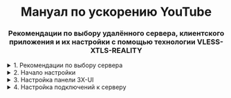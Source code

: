 <h1 align="center">Мануал по ускорению YouTube</h1>
<h3 align="center">Рекомендации по выбору удалённого сервера, клиентского приложения и их настройки с помощью технологии VLESS-XTLS-REALITY</h3>
<details>
  <p><summary>1. Рекомендации по выбору сервера</summary></p>
    <p>
    1.1 Для быстрой работы сайтов необходим сервер в "свободном" интернет-пространстве. Самыми близкими и нецензурируемыми интернет-зонами считаются Нидерланды и Германия. Для начала, выбирайте из этих двух, хотя никто не ограничивает фантазию.
  </p>
  <p>
    1.2 Имеются минимальные ограничения по мощности сервера. Технологии, описанные в этом мануале, имеют очень низкие системные требования, поэтому, подойдёт самый дешёвый сервер. Не стесняемся пользоваться пользоваться <a href="https://poiskvps.ru/index.php?search_country%5B%5D=2">сайтами для поиска виртуальных серверов</a>.<br />
  Процессор (CPU): 1 ядра с частотой 2.0 ГГц вполне достаточно.<br />
  Оперативная память (RAM): 1 Гб.<br />
  Диск: 10 Гб, NVMe SSD.<br />
  Скорость интернета: 100 Мбит/с. ВНИМАНИЕ! Следите, чтобы хитрые хостеры не давали сервер с ограничением трафика. Такое для наших целей не подходит.<br />
  Операционная система: Linux Ubuntu (или аналогичная Linux система).
  </p>
  <p>
    1.3 Выберите подходящего по цене хостера и арендуйте сервер. Получили логин, пароль и IP адрес? Переходите у пункту 2.
  </p>
</details>

<details>
  <p><summary>2. Начало настройки</summary></p>
    <p>
    2.1 Первым делом проверьте IP вашего сервера. Для этого воспользуйтесь командной строкой (для windows команда curl https://ipinfo.io/[IPсервера_без_скобок]. IP должен быть той локации, где вы арендовали сервер.<br />
    <p>
    2.2 Подключаемся к серверу через SSH. Для этого подойдёт <a href="https://www.chiark.greenend.org.uk/~sgtatham/putty/latest.html">десктопное приложение PuTTY</a>.<br /> 
    Вводим IP своего VPS сервера. Порт по умолчанию всегда 22. <br />
    В появившемся окне терминала вводим логин и пароль, предоставленные хостером при аренде сервера.<br />
    </p>
    <p>
    2.3 Для работы админ-панели 3X-UI требуется сертификат. Генерируем его командой из <a href="https://gist.github.com/loskiq/f6d9348c8cfd8573a90cafda88a57392#file-3x-ui-md">этого репозитория</a>.<br />
    Во время генерации терминал предложит ввести название организации, e-mail и т. д. Вводить ничего не нужно, нажимаем Enter везде.<br />
    </p>      
    <p>
    2.4 Устанавливаем админ-панель командой <a href="https://github.com/MHSanaei/3x-ui#install--upgrade">из репозитория GitHub</a>. После установки автоматически выведутся Username, Password и Access URL.     Записываем и переходим к пункту 3.
    </p>
</details>

<details>
  <p><summary>3. Настройка панели 3X-UI</summary></p>
  <p>
    3.1 Введите в строку браузера URL выданный в терминале после установки 3X-UI.<br />
    В окне браузера вы увидите уведомление о незащищённом соединении. Нужно согласиться.<br />
    Введите Username, Password и войдите в панель.<br/>
  </p>
  <p>
    3.2 В окне браузера слева есть столбец с разделами адми-панели 3X-UI. Перейдите в раздел Настройки панели. Здесь нужно указать путь к сертификатам, которые мы сгенерировали в пункте 2.3.<br />
    Путь к файлу публичного ключа сертификата панели: /etc/ssl/certs/3x-ui.pem <br />
    Путь к файлу приватного ключа сертификата панели: /etc/ssl/certs/3x-ui.key <br />
    В самом верху окна браузера необходимо нажать Сохранить потом Перезапуск панели, чтобы изменения вступили в силу.<br />
  </p>
  <p>
    3.3 Тепреь перейдите во вкладку Настройки безопасности и смените пароль. После нажатия кнопки Подтвердить, панель разлогинится. Войдите в панель заново, уже с зашифрованным соединением.
  </p>
</details>

<details>
  <p><summary>4. Настройка подключений к серверу</summary></p>
  <p>
    4.1 Для начала нужно определить на какой сайт имитировать трафик. Для этого подойдут сайты, которые находятся в окружении нашего сервера. Просканируем окружение с помощью утилиты <a href="https://github.com/XTLS/RealiTLScanner">RealityTLSScaner</a>.<br />
    Переходим в домашнюю директорию: cd ~ <br />
    Скачиваем утилиту: wget https://github.com/XTLS/RealiTLScanner/releases/download/v0.2.1/RealiTLScanner-linux-64 -O realitytlsscaner <br />
    Делаем её исполняемой: chmod +x realitytlsscaner <br />
    Запускаем сканирование: ./realitytlsscaner -addr 94.159.102.145 <br />
    Из выводимой информации ищите названия популярных и доступных сайтов вроде microsoft, yahoo, google, nvidia, speedtest и др. Под них и будем мимикрировать.
  </p>
  <p>
    4.2 Перейдите в раздел Подключения (Inbounds).<br />
  </p>
</details>
